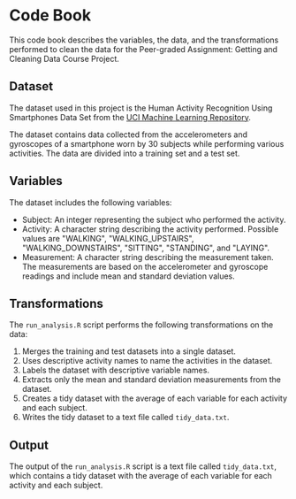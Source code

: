 # Code Book

This code book describes the variables, the data, and the transformations performed to clean the data for the Peer-graded Assignment: Getting and Cleaning Data Course Project.

## Dataset

The dataset used in this project is the Human Activity Recognition Using Smartphones Data Set from the [UCI Machine Learning Repository](http://archive.ics.uci.edu/ml/datasets/Human+Activity+Recognition+Using+Smartphones).

The dataset contains data collected from the accelerometers and gyroscopes of a smartphone worn by 30 subjects while performing various activities. The data are divided into a training set and a test set.

## Variables

The dataset includes the following variables:

- Subject: An integer representing the subject who performed the activity.
- Activity: A character string describing the activity performed. Possible values are "WALKING", "WALKING_UPSTAIRS", "WALKING_DOWNSTAIRS", "SITTING", "STANDING", and "LAYING".
- Measurement: A character string describing the measurement taken. The measurements are based on the accelerometer and gyroscope readings and include mean and standard deviation values.

## Transformations

The `run_analysis.R` script performs the following transformations on the data:

1. Merges the training and test datasets into a single dataset.
2. Uses descriptive activity names to name the activities in the dataset.
3. Labels the dataset with descriptive variable names.
4. Extracts only the mean and standard deviation measurements from the dataset.
5. Creates a tidy dataset with the average of each variable for each activity and each subject.
6. Writes the tidy dataset to a text file called `tidy_data.txt`.

## Output

The output of the `run_analysis.R` script is a text file called `tidy_data.txt`, which contains a tidy dataset with the average of each variable for each activity and each subject.
